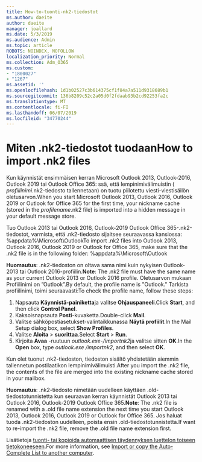 ```yaml
---
title: How-to-tuonti-nk2-tiedostot
ms.author: daeite
author: daeite
manager: joallard
ms.date: 5/3/2019
ms.audience: Admin
ms.topic: article
ROBOTS: NOINDEX, NOFOLLOW
localization_priority: Normal
ms.collection: Adm_O365
ms.custom:
- "1800027"
- "1267"
ms.assetid: ''
ms.openlocfilehash: 1d1b02527c3b614375cf1f84a7a511d9318689b1
ms.sourcegitcommit: 136b8209c52c2a05d0f2fdaab93b2cd92253fa2c
ms.translationtype: MT
ms.contentlocale: fi-FI
ms.lasthandoff: 06/07/2019
ms.locfileid: "34770244"
---
```

# <a name="how-to-import-nk2-files"></a><span data-ttu-id="dccee-102">Miten .nk2-tiedostot tuodaan</span><span class="sxs-lookup"><span data-stu-id="dccee-102">How to import .nk2 files</span></span> 

<span data-ttu-id="dccee-103">Kun käynnistät ensimmäisen kerran Microsoft Outlook 2013, Outlook-2016, Outlook 2019 tai Outlook Office 365: ssä, että lempinimivälimuistin ( *profiilinimi*.nk2-tiedosto tallennetaan) on tuotu piilotettu viesti-viestisäilön oletusarvon.</span><span class="sxs-lookup"><span data-stu-id="dccee-103">When you start Microsoft Outlook 2013, Outlook 2016, Outlook 2019 or Outlook for Office 365 for the first time, your nickname cache (stored in the *profilename*.nk2 file) is imported into a hidden message in your default message store.</span></span>

<span data-ttu-id="dccee-104">Tuo Outlook 2013 tai Outlook 2016, Outlook-2019 Outlook Office 365-.nk2-tiedostot, varmista, että .nk2-tiedosto sijaitsee seuraavassa kansiossa: %appdata%\Microsoft\Outlook</span><span class="sxs-lookup"><span data-stu-id="dccee-104">To import .nk2 files into Outlook 2013, Outlook 2016, Outlook 2019 or Outlook for Office 365, make sure that the .nk2 file is in the following folder: %appdata%\Microsoft\Outlook</span></span>

<span data-ttu-id="dccee-105">**Huomautus**: .nk2-tiedoston on oltava sama nimi kuin nykyisen Outlook-2013 tai Outlook 2016-profiilin.</span><span class="sxs-lookup"><span data-stu-id="dccee-105">**Note**: The .nk2 file must have the same name as your current Outlook 2013 or Outlook 2016 profile.</span></span> <span data-ttu-id="dccee-106">Oletusarvon mukaan Profiilinimi on ”Outlook”.</span><span class="sxs-lookup"><span data-stu-id="dccee-106">By default, the profile name is "Outlook."</span></span> <span data-ttu-id="dccee-107">Tarkista profiilinimi, toimi seuraavasti:</span><span class="sxs-lookup"><span data-stu-id="dccee-107">To check the profile name, follow these steps:</span></span> 
1. <span data-ttu-id="dccee-108">Napsauta **Käynnistä-painiketta**ja valitse **Ohjauspaneeli**.</span><span class="sxs-lookup"><span data-stu-id="dccee-108">Click **Start**, and then click **Control Panel**.</span></span>
2. <span data-ttu-id="dccee-109">Kaksoisnapsauta **Posti**-kuvaketta.</span><span class="sxs-lookup"><span data-stu-id="dccee-109">Double-click **Mail**.</span></span>
3. <span data-ttu-id="dccee-110">Valitse sähköpostiasetukset-valintaikkunassa **Näytä profiilit**.</span><span class="sxs-lookup"><span data-stu-id="dccee-110">In the Mail Setup dialog box, select **Show Profiles**.</span></span>
4. <span data-ttu-id="dccee-111">Valitse **Aloita** > **suorittaa**.</span><span class="sxs-lookup"><span data-stu-id="dccee-111">Select **Start** > **Run**.</span></span>
5. <span data-ttu-id="dccee-112">Kirjoita **Avaa** -ruutuun *outlook.exe-/importnk2*ja valitse sitten **OK**.</span><span class="sxs-lookup"><span data-stu-id="dccee-112">In the **Open** box, type *outlook.exe /importnk2*, and then select **OK**.</span></span> 

<span data-ttu-id="dccee-113">Kun olet tuonut .nk2-tiedoston, tiedoston sisältö yhdistetään aiemmin tallennetun postilaatikon lempinimivälimuisti.</span><span class="sxs-lookup"><span data-stu-id="dccee-113">After you import the .nk2 file, the contents of the file are merged into the existing nickname cache stored in your mailbox.</span></span>

<span data-ttu-id="dccee-114">**Huomautus**: .nk2-tiedosto nimetään uudelleen käyttäen .old-tiedostotunnistetta kun seuraavan kerran käynnistät Outlook 2013 tai Outlook 2016, Outlook-2019 Outlook Office 365.</span><span class="sxs-lookup"><span data-stu-id="dccee-114">**Note**: The .nk2 file is renamed with a .old file name extension the next time you start Outlook 2013, Outlook 2016, Outlook 2019 or Outlook for Office 365.</span></span> <span data-ttu-id="dccee-115">Jos haluat tuoda .nk2-tiedoston uudelleen, poista ensin .old-tiedostotunnistetta.</span><span class="sxs-lookup"><span data-stu-id="dccee-115">If want to re-import the .nk2 file, remove the .old file name extension first.</span></span>

<span data-ttu-id="dccee-116">Lisätietoja [tuonti- tai kopioida automaattisen täydennyksen luettelon toiseen tietokoneeseen](https://support.microsoft.com/help/2806550/how-to-import-nk2-files-into-outlook%).</span><span class="sxs-lookup"><span data-stu-id="dccee-116">For more information, see [Import or copy the Auto-Complete List to another computer](https://support.microsoft.com/help/2806550/how-to-import-nk2-files-into-outlook%).</span></span>